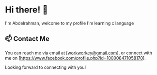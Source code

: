 
# Hi there! 👋

I'm Abdelrahman,  welcome to my profile  I'm learning c language


## 📫 Contact Me

You can reach me via email at [workworkey@gmail.com], or connect with me on [https://www.facebook.com/profile.php?id=100008471058170].

Looking forward to connecting with you!

<div style="background-image: url('https://i.imgur.com/O0aXb0M.jpg'); background-size: cover; padding: 50px;">

 
